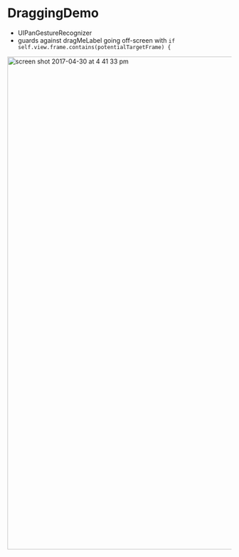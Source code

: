 # DraggingDemo

- UIPanGestureRecognizer
- guards against dragMeLabel going off-screen with `if self.view.frame.contains(potentialTargetFrame) {`

<img width="1107" alt="screen shot 2017-04-30 at 4 41 33 pm" src="https://cloud.githubusercontent.com/assets/116972/25562921/fc70cd2c-2dc3-11e7-8388-741152c48584.png">
